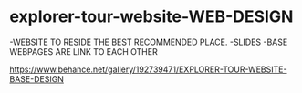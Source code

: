 # explorer-tour-website-WEB-DESIGN
-WEBSITE TO RESIDE THE BEST RECOMMENDED PLACE.
-SLIDES 
-BASE WEBPAGES ARE LINK TO EACH OTHER

https://www.behance.net/gallery/192739471/EXPLORER-TOUR-WEBSITE-BASE-DESIGN
